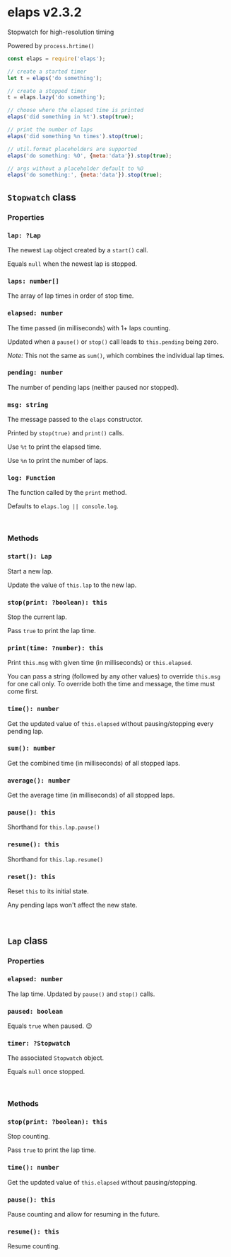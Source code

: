 # elaps v2.3.2

Stopwatch for high-resolution timing

Powered by `process.hrtime()`

```js
const elaps = require('elaps');

// create a started timer
let t = elaps('do something');

// create a stopped timer
t = elaps.lazy('do something');

// choose where the elapsed time is printed
elaps('did something in %t').stop(true);

// print the number of laps
elaps('did something %n times').stop(true);

// util.format placeholders are supported
elaps('do something: %O', {meta:'data'}).stop(true);

// args without a placeholder default to %O
elaps('do something:', {meta:'data'}).stop(true);
```

## `Stopwatch` class

### Properties

### `lap: ?Lap`

The newest `Lap` object created by a `start()` call.

Equals `null` when the newest lap is stopped.

### `laps: number[]`

The array of lap times in order of stop time.

### `elapsed: number`

The time passed (in milliseconds) with 1+ laps counting.

Updated when a `pause()` or `stop()` call leads to `this.pending` being zero.

*Note:* This not the same as `sum()`, which combines the individual lap times.

### `pending: number`

The number of pending laps (neither paused nor stopped).

### `msg: string`

The message passed to the `elaps` constructor.

Printed by `stop(true)` and `print()` calls.

Use `%t` to print the elapsed time.

Use `%n` to print the number of laps.

### `log: Function`

The function called by the `print` method.

Defaults to `elaps.log || console.log`.

&nbsp;

### Methods

### `start(): Lap`

Start a new lap.

Update the value of `this.lap` to the new lap.

### `stop(print: ?boolean): this`

Stop the current lap.

Pass `true` to print the lap time.

### `print(time: ?number): this`

Print `this.msg` with given time (in milliseconds) or `this.elapsed`.

You can pass a string (followed by any other values) to override `this.msg` for one call only. To override both the time and message, the time must come first.

### `time(): number`

Get the updated value of `this.elapsed` without pausing/stopping every pending lap.

### `sum(): number`

Get the combined time (in milliseconds) of all stopped laps.

### `average(): number`

Get the average time (in milliseconds) of all stopped laps.

### `pause(): this`

Shorthand for `this.lap.pause()`

### `resume(): this`

Shorthand for `this.lap.resume()`

### `reset(): this`

Reset `this` to its initial state.

Any pending laps won't affect the new state.

&nbsp;

## `Lap` class

### Properties

### `elapsed: number`

The lap time. Updated by `pause()` and `stop()` calls.

### `paused: boolean`

Equals `true` when paused. 😉

### `timer: ?Stopwatch`

The associated `Stopwatch` object.

Equals `null` once stopped.

&nbsp;

### Methods

### `stop(print: ?boolean): this`

Stop counting.

Pass `true` to print the lap time.

### `time(): number`

Get the updated value of `this.elapsed` without pausing/stopping.

### `pause(): this`

Pause counting and allow for resuming in the future.

### `resume(): this`

Resume counting.

&nbsp;
